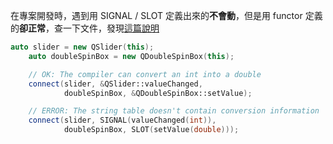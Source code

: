 在專案開發時，遇到用 SIGNAL / SLOT 定義出來的**不會動**，但是用 functor 定義的**卻正常**，查一下文件，發現[這篇說明](https://doc.qt.io/qt-5/signalsandslots-syntaxes.html)

```C++
auto slider = new QSlider(this);
    auto doubleSpinBox = new QDoubleSpinBox(this);

    // OK: The compiler can convert an int into a double
    connect(slider, &QSlider::valueChanged,
            doubleSpinBox, &QDoubleSpinBox::setValue);

    // ERROR: The string table doesn't contain conversion information
    connect(slider, SIGNAL(valueChanged(int)),
            doubleSpinBox, SLOT(setValue(double)));
```
